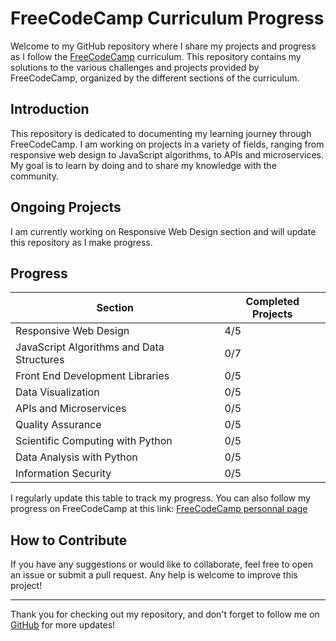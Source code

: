 # FreeCodeCamp Curriculum Progress

Welcome to my GitHub repository where I share my projects and progress as I follow the [FreeCodeCamp](https://www.freecodecamp.org/) curriculum. This repository contains my solutions to the various challenges and projects provided by FreeCodeCamp, organized by the different sections of the curriculum.

## Introduction

This repository is dedicated to documenting my learning journey through FreeCodeCamp. I am working on projects in a variety of fields, ranging from responsive web design to JavaScript algorithms, to APIs and microservices. My goal is to learn by doing and to share my knowledge with the community.

## Ongoing Projects

I am currently working on Responsive Web Design section and will update this repository as I make progress.

## Progress

| Section                                   | Completed Projects |
| ----------------------------------------- | ------------------ |
| Responsive Web Design                     | 4/5                |
| JavaScript Algorithms and Data Structures | 0/7                |
| Front End Development Libraries           | 0/5                |
| Data Visualization                        | 0/5                |
| APIs and Microservices                    | 0/5                |
| Quality Assurance                         | 0/5                |
| Scientific Computing with Python          | 0/5                |
| Data Analysis with Python                 | 0/5                |
| Information Security                      | 0/5                |

I regularly update this table to track my progress. You can also follow my progress on FreeCodeCamp at this link: [FreeCodeCamp personnal page](https://www.freecodecamp.org/croume)

## How to Contribute

If you have any suggestions or would like to collaborate, feel free to open an issue or submit a pull request. Any help is welcome to improve this project!

---

Thank you for checking out my repository, and don't forget to follow me on [GitHub](https://github.com/clementroume) for more updates!
